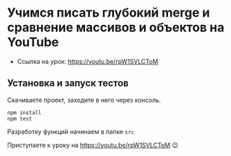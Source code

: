 # Учимся писать глубокий merge и сравнение массивов и объектов на YouTube

* Ссылка на урок: https://youtu.be/rpW1SVLCToM

## Установка и запуск тестов

Скачиваете проект, заходите в него через консоль.

```
npm install
npm test
```

Разработку функций начинаем в папке `src`

Приступаете к уроку на https://youtu.be/rpW1SVLCToM 😉

